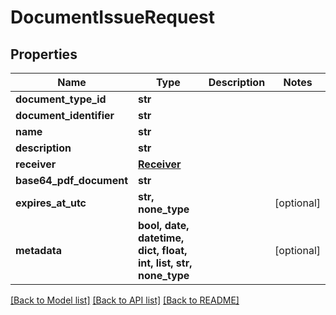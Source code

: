 # DocumentIssueRequest


## Properties
Name | Type | Description | Notes
------------ | ------------- | ------------- | -------------
**document_type_id** | **str** |  | 
**document_identifier** | **str** |  | 
**name** | **str** |  | 
**description** | **str** |  | 
**receiver** | [**Receiver**](Receiver.md) |  | 
**base64_pdf_document** | **str** |  | 
**expires_at_utc** | **str, none_type** |  | [optional] 
**metadata** | **bool, date, datetime, dict, float, int, list, str, none_type** |  | [optional] 

[[Back to Model list]](../README.md#documentation-for-models) [[Back to API list]](../README.md#documentation-for-api-endpoints) [[Back to README]](../README.md)


